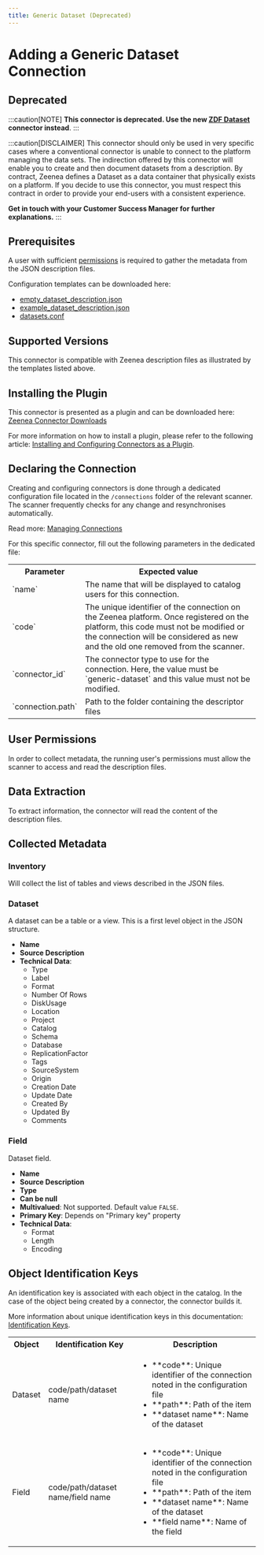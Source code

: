```yaml
---
title: Generic Dataset (Deprecated)
---
```


# Adding a Generic Dataset Connection

## Deprecated

:::caution[NOTE]
**This connector is deprecated. Use the new [ZDF Dataset](./zeenea-connector-zdf.md) connector instead**.
:::

:::caution[DISCLAIMER]
This connector should only be used in very specific cases where a conventional connector is unable to connect to the platform managing the data sets. The indirection offered by this connector will enable you to create and then document datasets from a description. By contract, Zeenea defines a Dataset as a data container that physically exists on a platform. If you decide to use this connector, you must respect this contract in order to provide your end-users with a consistent experience.

**Get in touch with your Customer Success Manager for further explanations.**
:::

## Prerequisites

A user with sufficient [permissions](#user-permissions) is required to gather the metadata from the JSON description files.

Configuration templates can be downloaded here: 

* [empty_dataset_description.json](https://actian.file.force.com/sfc/dist/version/download/?oid=00D300000001XnW&ids=068Nu00000GUVEx&d=%2Fa%2FNu000002lfUn%2F65pNHnkVq60yfmIcXVCF4VnX6xhR.KgsSug2ohQWod0&asPdf=false)
* [example_dataset_description.json](https://actian.file.force.com/sfc/dist/version/download/?oid=00D300000001XnW&ids=068Nu00000GUgWr&d=%2Fa%2FNu000002lfWP%2FeeMFWRTqgqIGzyJV5ytd983DUDc1hFE_xoxT4PPHELQ&asPdf=false)
*  [datasets.conf](https://actian.file.force.com/sfc/dist/version/download/?oid=00D300000001XnW&ids=068Nu00000GULFY&d=%2Fa%2FNu000002lfY1%2FZvrYkaMo1XsJ_zZ9QYd7EBUWOIZu4rn27WVyfVDrwLA&asPdf=false)

## Supported Versions

This connector is compatible with Zeenea description files as illustrated by the templates listed above.

## Installing the Plugin

This connector is presented as a plugin and can be downloaded here: [Zeenea Connector Downloads](./zeenea-connectors-list.md)

For more information on how to install a plugin, please refer to the following article: [Installing and Configuring Connectors as a Plugin](./zeenea-connectors-install-as-plugin.md).

## Declaring the Connection

Creating and configuring connectors is done through a dedicated configuration file located in the `/connections` folder of the relevant scanner. The scanner frequently checks for any change and resynchronises automatically.

Read more: [Managing Connections](./zeenea-managing-connections.md)

For this specific connector, fill out the following parameters in the dedicated file:

<table>
  <tr>
    <th>Parameter</th>
    <th>Expected value</th>
  </tr>
  <tr>
    <td>`name`</td>
    <td>The name that will be displayed to catalog users for this connection.</td>
  </tr>
  <tr>
    <td>`code`</td>
    <td>The unique identifier of the connection on the Zeenea platform. Once registered on the platform, this code must not be modified or the connection will be considered as new and the old one removed from the scanner.</td>
  </tr>
  <tr>
    <td>`connector_id`</td>
    <td>The connector type to use for the connection. Here, the value must be `generic-dataset` and this value must not be modified.</td>
  </tr>
  <tr>
    <td>`connection.path`</td>
    <td>Path to the folder containing the descriptor files</td>
  </tr>
</table>

## User Permissions

In order to collect metadata, the running user's permissions must allow the scanner to access and read the description files.

## Data Extraction

To extract information, the connector will read the content of the description files.

## Collected Metadata

### Inventory

Will collect the list of tables and views described in the JSON files.

### Dataset

A dataset can be a table or a view. This is a first level object in the JSON structure.

* **Name**
* **Source Description**
* **Technical Data**:
  * Type
  * Label
  * Format
  * Number Of Rows
  * DiskUsage
  * Location
  * Project
  * Catalog
  * Schema
  * Database
  * ReplicationFactor
  * Tags
  * SourceSystem
  * Origin
  * Creation Date
  * Update Date
  * Created By
  * Updated By
  * Comments

### Field

Dataset field.

* **Name**
* **Source Description**
* **Type**
* **Can be null**
* **Multivalued**: Not supported. Default value `FALSE`.
* **Primary Key**: Depends on "Primary key" property
* **Technical Data**:
  * Format
  * Length
  * Encoding

## Object Identification Keys
 
An identification key is associated with each object in the catalog. In the case of the object being created by a connector, the connector builds it.
 
More information about unique identification keys in this documentation: [Identification Keys](./zeenea-identification-keys.md).
  
 <table>
   <tr><th>Object</th><th>Identification Key</th><th>Description</th></tr>
   <tr>
     <td>Dataset</td>
     <td>code/path/dataset name</td>
     <td>
       <ul>
         <li>**code**: Unique identifier of the connection noted in the configuration file</li>
         <li>**path**: Path of the item</li>
         <li>**dataset name**: Name of the dataset</li>
       </ul>
     </td>
   </tr>
   <tr>
     <td>Field</td>
     <td>code/path/dataset name/field name</td>
     <td>
       <ul>
         <li>**code**: Unique identifier of the connection noted in the configuration file</li>
         <li>**path**: Path of the item</li>
         <li>**dataset name**: Name of the dataset</li>
         <li>**field name**: Name of the field</li>
       </ul>
     </td>
   </tr>
 </table>
 